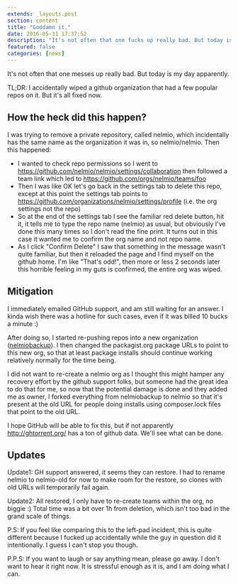 ```yaml
---
extends: _layouts.post
section: content
title: "Goddamn it."
date: 2016-05-31 17:37:52
description: "It's not often that one fucks up really bad. But today is my day apparently. TL;DR: I accidentally wiped a github organization that had a few popular repos on it. How the hell did this happen? I was trying to remove a private repository, called nelmio, which incidentally has the same name as the organization it was in, so nelmio/nelmio. Then this h..."
featured: false
categories: [news]
---
```

It's not often that one messes up really bad. But today is my day apparently.

TL;DR: I accidentally wiped a github organization that had a few popular repos on it. But it's all fixed now.

How the heck did this happen?
-----------------------------

I was trying to remove a private repository, called nelmio, which incidentally has the same name as the organization it was in, so nelmio/nelmio. Then this happened:

- I wanted to check repo permissions so I went to https://github.com/nelmio/nelmio/settings/collaboration then followed a team link which led to https://github.com/orgs/nelmio/teams/foo
- Then I was like OK let's go back in the settings tab to delete this repo, except at this point the settings tab points to https://github.com/organizations/nelmio/settings/profile (i.e. the org settings not the repo)
- So at the end of the settings tab I see the familiar red delete button, hit it, it tells me to type the repo name (nelmio) as usual, but obviously I've done this many times so I don't read the fine print. It turns out in this case it wanted me to confirm the org name and not repo name.
- As I click "Confirm Delete" I saw that something in the message wasn't quite familiar, but then it reloaded the page and I find myself on the github home. I'm like "That's odd!", then more or less 2 seconds later this horrible feeling in my guts is confirmed, the entire org was wiped.
 
Mitigation
----------

I immediately emailed GitHub support, and am still waiting for an answer. I kinda wish there was a hotline for such cases, even if it was billed 10 bucks a minute :)

After doing so, I started re-pushing repos into a new organization ([nelmiobackup](https://github.com/nelmiobackup)). I then changed the packagist.org package URLs to point to this new org, so that at least package installs should continue working relatively normally for the time being.

I did not want to re-create a nelmio org as I thought this might hamper any recovery effort by the github support folks, but someone had the great idea to do that for me, so now that the potential damage is done and they added me as owner, I forked everything from nelmiobackup to nelmio so that it's present at the old URL for people doing installs using composer.lock files that point to the old URL.

I hope GitHub will be able to fix this, but if not apparently http://ghtorrent.org/ has a ton of github data. We'll see what can be done.

Updates
-------

Update1: GH support answered, it seems they can restore. I had to rename nelmio to nelmio-old for now to make room for the restore, so clones with old URLs will temporarily fail again.

Update2: All restored, I only have to re-create teams within the org, no biggie :) Total time was a bit over 1h from deletion, which isn't too bad in the grand scale of things.

P.S: If you feel like comparing this to the left-pad incident, this is quite different because I fucked up accidentally while the guy in question did it intentionally. I guess I can't stop you though.

P.P.S: If you want to laugh or say anything mean, please go away. I don't want to hear it right now. It is stressful enough as it is, and I am doing what I can.